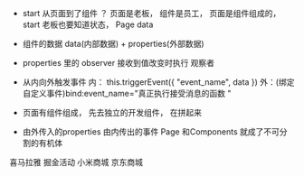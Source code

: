 - start 从页面到了组件 ？
  页面是老板， 组件是员工， 页面是组件组成的，
  start 老板也要知道状态， Page data 
  <countdown start="{{start}}"/>

- 组件的数据 data(内部数据) + properties(外部数据)
- properties 里的 observer  接收到值改变时执行 观察者
- 从内向外触发事件
    内： this.triggerEvent({
        "event_name",
        data
    })
    外：(绑定自定义事件)bind:event_name="真正执行接受消息的函数 "

- 页面有组件组成， 先去独立的开发组件， 在拼起来
- 由外传入的properties 由内传出的事件
Page 和Components 就成了不可分割的有机体

喜马拉雅 掘金活动 小米商城 京东商城
